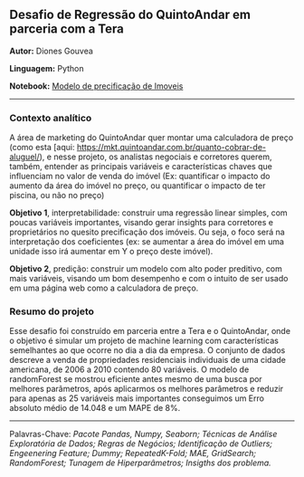 
## **Desafio de Regressão do QuintoAndar em parceria com a Tera**

**Autor:** Diones Gouvea 

**Linguagem:** Python

**Notebook:** [Modelo de precificação de Imoveis](https://github.com/DionesGouvea/House-Price-Prediction-QuintoAndar/blob/main/Precifica%C3%A7%C3%A3o_de_im%C3%B3veis_Quinto_Andar.ipynb)

--------------------------------------------------------------------------------

### **Contexto analítico**

A área de marketing do QuintoAndar quer montar uma calculadora de preço (como esta [aqui: https://mkt.quintoandar.com.br/quanto-cobrar-de-aluguel/), e nesse projeto, os analistas negociais e corretores querem, também, entender as principais variáveis e características chaves que influenciam no valor de venda do imóvel (Ex: quantificar o impacto do aumento da área do imóvel no preço, ou quantificar o impacto de ter piscina, ou não no preço)

**Objetivo 1**, interpretabilidade: construir uma regressão linear simples, com poucas variáveis importantes, visando gerar insights para corretores e proprietários no quesito precificação dos imóveis. Ou seja, o foco será na interpretação dos coeficientes (ex: se aumentar a área do imóvel em uma unidade isso irá aumentar em Y o preço deste imóvel).

**Objetivo 2**, predição: construir um modelo com alto poder preditivo, com mais variáveis, visando um bom desempenho e com o intuito de ser usado em uma página web como a calculadora de preço.

### **Resumo do projeto**
Esse desafio foi construído em parceria entre a Tera e o QuintoAndar, onde o objetivo é simular um projeto de machine learning com características semelhantes ao que ocorre no dia a dia da empresa. O conjunto de dados descreve a venda de propriedades residenciais individuais de uma cidade americana, de 2006 a 2010 contendo 80 variáveis. O modelo de randomForest se mostrou eficiente antes mesmo de uma busca por melhores parâmetros, após aplicarmos os melhores parâmetros e reduzir para apenas as 25 variáveis mais importantes conseguimos um Erro absoluto médio de 14.048 e um MAPE de 8%.


---------------------------------------------------------------------------------------------------------------------------------------------------------
Palavras-Chave: <em>Pacote Pandas, Numpy, Seaborn; Técnicas de Análise Exploratória de Dados; Regras de Negócios; Identificação de Outliers; Engeenering Feature; Dummy; RepeatedK-Fold; MAE, GridSearch; RandomForest; Tunagem de Hiperparâmetros; Insigths dos problema.</em>
